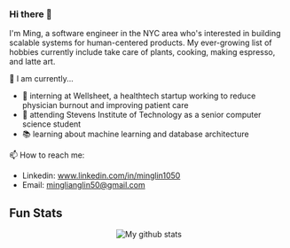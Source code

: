 ### Hi there 👋

I'm Ming, a software engineer in the NYC area who's interested in building scalable systems for human-centered products. My ever-growing list of hobbies currently include take care of plants, cooking, making espresso, and latte art.

🏹 I am currently...

- 🏥 interning at Wellsheet, a healthtech startup working to reduce physician burnout and improving patient care
- 🌱 attending Stevens Institute of Technology as a senior computer science student
- 📚 learning about machine learning and database architecture

📫 How to reach me:
- Linkedin: www.linkedin.com/in/minglin1050
- Email: minglianglin50@gmail.com


## Fun Stats  
<p align="center">
  <img align="center" src="https://github-readme-stats.anuraghazra1.vercel.app/api?username=ming1in&show_icons=true&line_height=27&include_all_commits=true&&theme=dark" alt="My github stats" />
</p>  

<!--
 <a href="https://github.com/anuraghazra/github-readme-stats">
  <img align="center" src="https://github-readme-stats.vercel.app/api/top-langs/?username=ming1in&langs_count=5" />
</a> 
-->

<!--
**ming1in/ming1in** is a ✨ _special_ ✨ repository because its `README.md` (this file) appears on your GitHub profile.

Here are some ideas to get you started:

- 🔭 I’m currently working on ...
- 🌱 I’m currently learning ...
- 👯 I’m looking to collaborate on ...
- 🤔 I’m looking for help with ...
- 💬 Ask me about ...
- 📫 How to reach me: ...
- 😄 Pronouns: ...
- ⚡ Fun fact: ...
-->
